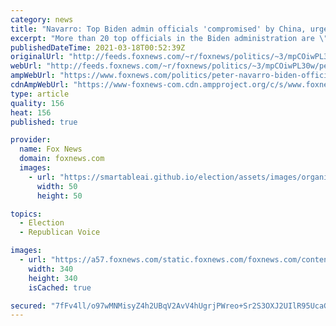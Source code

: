 ```yaml
---
category: news
title: "Navarro: Top Biden admin officials 'compromised' by China, urges president to 'stand strong' against Beijing"
excerpt: "More than 20 top officials in the Biden administration are \"\"compromised in some way ... by the Chinese Communist Party,\" former White House trade adviser Peter Navarro told \"Fox News Primetime\" Wednesday."
publishedDateTime: 2021-03-18T00:52:39Z
originalUrl: "http://feeds.foxnews.com/~r/foxnews/politics/~3/mpCOiwPL30w/peter-navarro-biden-officials-compromised-china"
webUrl: "http://feeds.foxnews.com/~r/foxnews/politics/~3/mpCOiwPL30w/peter-navarro-biden-officials-compromised-china"
ampWebUrl: "https://www.foxnews.com/politics/peter-navarro-biden-officials-compromised-china.amp"
cdnAmpWebUrl: "https://www-foxnews-com.cdn.ampproject.org/c/s/www.foxnews.com/politics/peter-navarro-biden-officials-compromised-china.amp"
type: article
quality: 156
heat: 156
published: true

provider:
  name: Fox News
  domain: foxnews.com
  images:
    - url: "https://smartableai.github.io/election/assets/images/organizations/foxnews.com-50x50.jpg"
      width: 50
      height: 50

topics:
  - Election
  - Republican Voice

images:
  - url: "https://a57.foxnews.com/static.foxnews.com/foxnews.com/content/uploads/2018/09/340/340/fox-news.jpg?ve=1&tl=1"
    width: 340
    height: 340
    isCached: true

secured: "7fFv4ll/o97wMNMisyZ4h2UBqV2AvV4hUgrjPWreo+Sr2S3OXJ2UIlR95UcaGmVEhKBxx0qUe2ZvLaq97199AZJbeqvF4G95ZHqOjdcV/8pMIlD7BcIzayM9GzyvxEzfR3puhZMmHbmRMAmvX1HShRNoRvou0lU//Pxo3gKgUsS/SHFr8B4xd0LF6nbxFyxvkPNQqwysKK+8zlZmb9jIePa+DzotDRM78KHRFyJR0BVAJgCUTWguDnutDa1rbcFnKuWo7RznP5wfbMwymYLpc0P0gIAST2U5BaX9m2BsEeWyGw9izSnArm3K9eflcPgd1dXDlEA1sqEoC5eEwsspglTu/FQ0WqRhAdPUj9+9JwM=;QwdyE+jn8bI2gYefaZfd7A=="
---
```


